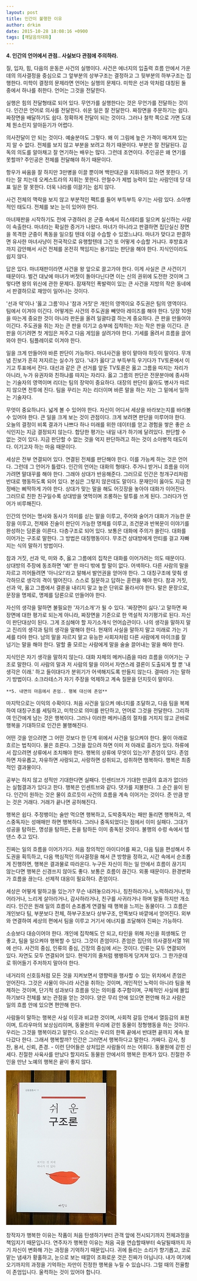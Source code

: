 ```yaml
---
layout: post
title: 인간이 불행한 이유
author: drkim
date: 2015-10-28 18:08:16 +0900
tags: [깨달음의대화]
---
```

  



      
**4. 인간의 언어에서 관점.. 사실보다 관점에 주의하라.**

  


질, 입자, 힘, 다음의 운동은 사건의 실행이다. 사건은 에너지의 입출력 흐름 안에서 가운데의 의사결정을 중심으로 그 앞부분의 상부구조는 결정하고 그 뒷부분의 하부구조는 집행한다. 미학이 결정의 문제라면 언어는 실행의 문제다. 미학은 선과 악처럼 대칭된 둘 중에서 하나를 취한다. 언어는 그것을 전달한다. 

  


실행은 힘의 전달형태로 되어 있다. 무언가를 실행한다는 것은 무언가를 전달하는 것이다. 인간은 언어로 의사를 전달한다. 쉬운 일은 잘 전달한다. 짜장면을 주문하기는 쉽다. 짜장면을 배달하기도 쉽다. 정확하게 전달이 되는 것이다. 그러나 철학 쪽으로 가면 도대체 뭔소린지 알아듣기가 어렵다. 

  


의사전달이 안 되는 것이다. 예술분야도 그렇다. 왜 이 그림에 높은 가격이 매겨져 있는지 알 수 없다. 전체를 보지 않고 부분을 보려고 하기 때문이다. 부분은 잘 전달된다. 감독의 의도를 알아채고 잘 연기하는 배우는 많다. 그런데 조연이다. 주인공은 왜 연기를 못할까? 주인공은 전체를 전달해야 하기 때문이다. 

  


항우가 싸움을 잘 하지만 3만병을 이끌 뿐이며 백만대군을 지휘하라고 하면 못한다. 기타는 잘 치는데 오케스트라의 지휘는 못한다. 안철수가 제법 능력이 있는 사람인데 당 대표 일은 잘 못한다. 더욱 나라를 이끌기는 쉽지 않다. 

  


사건 전체의 맥락을 보지 않고 부분적인 팩트를 들어 부득부득 우기는 사람 있다. 소아병적인 태도다. 전체를 보는 눈이 있어야 한다. 

  


마녀재판을 시작하기도 전에 구경하러 온 군중 속에서 히스테리를 일으켜 실신하는 사람이 속출한다. 마녀라는 확실한 증거가 나왔다. 마녀가 아니라고 판결하면 집단실신 장면을 목격한 군중이 폭동을 일으킬 텐데 이걸 수습할 수 있겠느냐다. 마녀가 맞다고 판결하면 유사한 마녀사냥이 전국적으로 유행할텐데 그건 또 어떻게 수습할 거냐다. 후방효과까지 감안해서 사건 전체를 온전히 책임지는 용기있는 판단을 해야 한다. 지식인이라도 쉽지 않다.

  


답은 있다. 마녀재판이라면 사건을 왕 앞으로 끌고가야 한다. 이게 사실은 큰 사건이기 때문이다. 벌건 대낮에 마녀가 버젓이 돌아다닌다면 이는 신의 권위에 도전한 것이며 그렇다면 왕의 위신에 관한 문제다. 잠재적인 폭발력이 있는 큰 사건을 지방의 작은 동네에서 판결하므로 재앙이 일어나는 것이다. 

  


'선과 악'이나 '옳고 그름'이나 '참과 거짓'은 개인의 영역이요 주도권은 팀의 영역이다. 팀에서 이겨야 이긴다. 어떻게든 사건의 주도권을 빼앗아 레이즈를 해야 한다. 당장 10원을 따는게 중요한 것이 아니라 판돈을 올려 일괄타결 하는게 중요하다. 큰 판을 만들어야 이긴다. 주도권을 쥐는 자는 큰 판을 이기고 승부에 집착하는 자는 작은 판을 이긴다. 큰 판을 이기려면 첫 게임은 져주고 다음 게임을 살려가야 한다. 기세를 올려서 흐름을 끌어와야 한다. 팀플레이로 이겨야 한다. 

  


일을 크게 만들어야 바른 판단이 가능하다. 마녀사건을 왕이 맡아야 하듯이 말이다. 무개념 진보가 흔히 저지르는 실수가 있다. '내가 옳다'고 부득부득 우기다가 TV토론에서 이기고 투표에서 진다. 대선과 같은 큰 선거를 앞둔 TV토론은 옳고 그름을 따지는 자리가 아니라, 누가 유권자와 친하냐를 따지는 자리다. 옳고 그름의 판단은 전문분야에 종사하는 기술자의 영역이며 리더는 팀의 장악이 중요하다. 대장의 판단이 옳아도 병사가 따르지 않으면 전투에 진다. 팀을 꾸리는 자는 리더이며 바른 말을 하는 자는 그 밑에서 일하는 기술자다.

  


무엇이 중요하냐다. 넓게 볼 수 있어야 한다. 자신이 어디서 세상을 바라보는지를 바라볼 수 있어야 한다. 큰 일을 크게 보는 것이 관점이다. 크게 보려면 판단을 미루어야 한다. 오늘의 결정이 비록 결과가 나쁘다 하나 미래를 위한 데이터를 얻고 경험을 쌓은 좋은 소식인지는 지금 결정되지 않는다. 합당한 평가는 내일 내가 하기에 달려있다. 판단할 수 없는 것이 있다. 지금 판단할 수 없는 것을 억지 판단하려고 하는 것이 소아병적 태도이다. 이기고자 하는 마음 때문이다. 

  


세상은 전부 연결되어 있다. 연결된 전체를 판단해야 한다. 이를 가능케 하는 것은 언어다. 그런데 그 언어가 틀렸다. 인간의 언어는 대화의 형태다. 주거니 받거니 흐름을 이어가려면 말대꾸를 해야 한다. 그래야 상대가 반응해준다. 그러므로 인간은 청개구리처럼 반대로 행동하도록 되어 있다. 본심은 그렇지 않은데도 말이다. 문재인이 옳아도 지금 천정배는 삐딱하게 가야 한다. 상대가 맞는 말을 해도 어깃장을 놓아야 대화가 이어진다. 그러므로 친한 친구일수록 상대방을 엿먹이며 조롱하는 말투를 쓰게 된다. 그러다가 언어가 비루해진다. 

  


인간의 언어는 명사와 동사가 의미를 싣는 말을 이루고, 주어와 술어가 대화가 가능한 문장을 이루고, 전제와 진술이 판단이 가능한 명제를 이루고, 조건문과 반복문이 이야기를 완성하는 담론을 이른다. 다층구조로 되어 있다. 보통은 대화에 주의가 쏠린다. 대화를 이어가는 구조로 말한다. 그 방법은 대칭행동이다. 무조건 상대방에게 안티를 걸고 자빠지는 식의 말하기 방법이다. 

  


참과 거짓, 선과 악, 미와 추, 옳고 그름에의 집착은 대화를 이어가려는 의도 때문이다. 상대방의 주장에 동조하면 '예!' 한 마디 밖에 할 말이 없다. 어색하다. 다른 사람의 말을 자르고 끼어들려면 '아니오!'라고 말해서 발언권을 얻어야 한다. 그 대칭구조에 맞춰 생각하므로 생각의 격이 떨어진다. 스스로 질문하고 답하는 훈련을 해야 한다. 참과 거짓, 선과 악, 옳고 그름에서 결론을 내리지 말고 높은 단위로 올라서야 한다. 말은 문장으로, 문장을 명제로, 명제를 담론으로 만들어야 한다.

  


자신의 생각을 말하면 불필요한 '자기소개'가 될 수 있다. '짜장면이 싫다.'고 말하면 짜장면에 대한 평가로 되는게 아니라, 짜장면을 기준으로 한 역설적 자기평가로 된다. 자신이 판단대상이 된다. 그게 조심해야 할 자기소개식 언어습관이다. 나의 생각을 말하지 말고 진리의 생각과 팀의 생각을 말해야 한다. 현재의 사실을 말하지 말고 미래로 가는 기세를 타야 한다. 남의 말을 자르지 말고 유능한 사회자처럼 다른 사람에게 마이크를 잘 넘기는 말을 해야 한다. 말할 줄 모르는 사람에게 말을 술술 끌어내는 말을 해야 한다. 

  


지식인은 자기 생각을 말하지 않는다. 대화 자체의 메커니즘을 따라 흐름을 이어가는 구조로 말한다. 이 사람의 말과 저 사람의 말을 이어서 자연스레 결론이 도출되게 할 뿐 '내 생각은 이래.' 하고 들이대다가 분위기가 어색해지도록 만들지 않는다. 결따라 가는 말하기 방법이다. 소크라테스가 자기 주장을 억제하고 계속 질문을 던지듯이 말이다.

  


  


 


    **5. 내면의 마음에서 존엄.. 행복 대신에 존엄**

  


마지막으로는 이익의 수확이다. 처음 사건을 일으켜 에너지를 조달하고, 다음 팀을 복제하여 대칭구조를 세팅하고, 미학으로 의미를 판단하고, 언어로 그것을 전달한다. 그리하여 인간에게 남는 것은 행복이다. 그러나 이러한 메커니즘의 절차를 거치지 않고 곧바로 행복을 기대하므로 인간은 불행해진다. 

  


어떤 것을 얻으려면 그 어떤 것보다 한 단계 위에서 사건을 일으켜야 한다. 물이 아래로 흐르는 법칙이다. 물은 흐른다. 그것을 잡으려 하면 이미 저 아래로 흘러가 있다. 하류에서 잡으려면 상류에서 조치해야 한다. 행복의 상류에 무엇이 있는가? 존엄이 있다. 존엄하면 자유롭고, 자유하면 사랑되고, 사랑하면 성취되고, 성취하면 행복하다. 행복은 최종적인 결과물이다.

  


공부는 하지 않고 성적만 기대한다면 실패다. 인센티브가 기대한 만큼의 효과가 없더라는 실험결과가 있다고 한다. 행복은 인센트브와 같다. 댓가를 지불한다. 그 순간 을이 된다. 인간이 원하는 것은 물이 흐르듯이 사건의 흐름을 계속 이어가는 것이다. 준 만큼 받는 것은 거래다. 거래가 끝나면 공허해진다. 

  


행복은 쉽다. 주정뱅이는 술만 먹으면 행복하고, 도박중독자는 패만 돌리면 행복하고, 섹스중독자는 성매매만 하면 행복하다. 그러나 중독되었다는 점에서 이미 실패다. 그대가 성공을 탐하든, 명성을 탐하든, 돈을 탐하든 이미 중독된 것이다. 불행의 수렁 속에서 탭댄스 추고 있다. 

  


진짜는 일의 흐름을 이어가기다. 처음 창의적인 아이디어를 짜고, 다음 팀을 편성해서 주도권을 획득하고, 다음 핵심적인 의사결정을 해서 큰 방향을 정하고, 시간 속에서 순조롭게 진행하면, 행복은 결과물로 따라온다. 누구든 자신이 하는 일 안에서 흐름이 끊기지 않는다면 행복은 신경쓰지 않아도 좋다. 보통은 흐름이 끊긴다. 외풍 때문이다. 환경변화가 흐름을 끊는다. 선제적 대응이 필요하다. 존엄이다.

  


세상은 어떻게 말하고들 있는가? 무슨 내려놓으라거나, 칭찬하라거나, 노력하라거나, 믿어라거나, 느리게 살아라거나, 감사하라거나, 친구를 사귀라거나 하며 말들 하지만 개소리다. 인간은 원래 일의 흐름이 손조롭게 연결될 때 행복을 느끼는 동물이다. 그 흐름은 개인보다 팀, 부분보다 전체, 하부구조보다 상부구조, 안쪽보다 바깥에서 얻어진다. 외부와 연결하여 세상의 편에서 팀을 이루고 거기서 에너지를 조달해야 진짜는 가능하다.

  


소승보다 대승이어야 한다. 개인에 집착해도 안 되고, 타인을 위해 자신을 희생해도 안 좋고, 팀을 일으켜야 행복할 수 있다. 그것이 존엄이다. 존엄은 집단의 의사결정서열 1위에 선다. 사건의 중심, 인류의 중심, 긴장의 중심에 서는 것이다. 인류는 모두 연결되어 있다. 자연도 모두 연결되어 있다. 현악기의 줄처럼 팽팽하게 당겨져 있다. 그 한가운데로 뛰어들기 주저하지 말아야 한다. 

  


네거리의 신호등처럼 모든 것을 지켜보면서 영향력을 행사할 수 있는 위치에서 존엄은 얻어진다. 그것은 사물이 아니라 사건을 취하는 것이며, 개인적인 노력이 아니라 팀을 복제하는 것이며, 단기적 성과보다 흐름을 잇는 의미를 추구함이며, 구체적인 사실에 몰입하기보다 전체를 보는 관점을 얻는 것이다. 양은 무리 안에 있으면 편안해 하고 사람은 일의 흐름 안에 있으면 편안해 한다. 

  


사람들이 말하는 행복은 사실 이웃과 비교한 것이며, 사회적 갈등 안에서 열등감의 표현이며, 트라우마의 보상심리이며, 동물원의 우리에 갇힌 동물이 정형행동을 하는 것이다. 우리는 그것을 행복이라고 말한다. 오소리는 우리의 한쪽 끝에서 반대편 끝까지 계속 왔다갔다 한다. 그래서 행복할까? 인간은 그러면서 행복하다고 말한다. 가짜다. 감사, 칭찬, 용서, 신뢰, 존경. - 이런 단어들은 상처입은 사람들이 쓰는 어휘다. 동물원에 갇힌 신세다. 친절한 사육사를 만났다 할지라도 동물원 안에서의 행복은 한계가 있다. 친절한 주인을 만난 노예의 행복은 끝이 좋지 않다. 

  


  



![](/files/attach/images/198/809/633/DSC01488.JPG)   


  


창작자가 행복한 이유는 작품이 처음 탄생하기부터 관객 앞에 전시되기까지 전체과정을 책임지기 때문입니다. 연주자가 행복한 이유는 처음 곡을 연습할때부터 숙달될때까지 자기 자신이 변화해 가는 과정을 기억하기 때문입니다. 귀에 들리는 소리가 향기롭고, 코로 맡는 냄새가 황홀하고, 눈으로 보는 때깔이 조화로운 것은 진짜가 아닙니다. 내가 여기에 오기까지의 과정을 기억하는 자만이 진정한 행복을 누릴 수 있습니다. 그럴 때의 전율함이 존엄입니다. 울컥하는 것이 있어야 합니다.